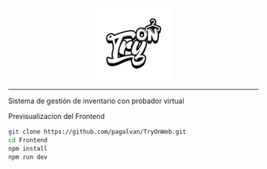 <p align="center">
  <img src="https://github.com/pagalvan/TryOnWeb/blob/main/Frontend/public/logo.png" width="150" alt="Logo"/>
</p>

---

Sistema de gestión de inventario con probador virtual


Previsualizacion del Frontend
```bash
git clone https://github.com/pagalvan/TryOnWeb.git
cd Frontend
npm install
npm run dev
```
